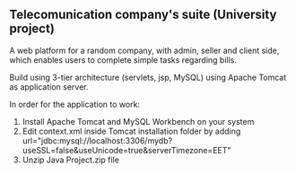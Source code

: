 ## Telecomunication company's suite (University project)
A web platform for a random company, with admin, seller and client side,
which enables users to complete simple tasks regarding bills.

Build using 3-tier architecture (servlets, jsp, MySQL) using Apache Tomcat as application server.

In order for the application to work:
1)  Install Apache Tomcat and MySQL Workbench on your system
2)  Edit context.xml inside Tomcat installation folder by adding 
    url="jdbc:mysql://localhost:3306/mydb?useSSL=false&amp;useUnicode=true&amp;serverTimezone=EET"
3)  Unzip Java Project.zip file
